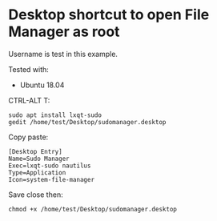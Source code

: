 # Desktop shortcut to open File Manager as root

Username is test in this example.

Tested with:
- Ubuntu 18.04

CTRL-ALT T:
```
sudo apt install lxqt-sudo
gedit /home/test/Desktop/sudomanager.desktop
```

Copy paste:
```
[Desktop Entry]
Name=Sudo Manager
Exec=lxqt-sudo nautilus
Type=Application
Icon=system-file-manager
```

Save close then:
```
chmod +x /home/test/Desktop/sudomanager.desktop
```


